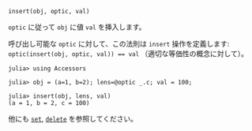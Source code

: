 ```
insert(obj, optic, val)
```

`optic` に従って `obj` に値 `val` を挿入します。

呼び出し可能な `optic` に対して、この法則は `insert` 操作を定義します: `optic(insert(obj, optic, val)) == val` （適切な等価性の概念に対して）。

```jldoctest
julia> using Accessors

julia> obj = (a=1, b=2); lens=@optic _.c; val = 100;

julia> insert(obj, lens, val)
(a = 1, b = 2, c = 100)
```

他にも [`set`](@ref), [`delete`](@ref) を参照してください。

